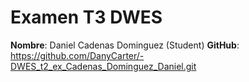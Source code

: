 # Examen T3 DWES
**Nombre**: Daniel Cadenas Dominguez (Student)
**GitHub**: https://github.com/DanyCarter/-DWES_t2_ex_Cadenas_Dominguez_Daniel.git